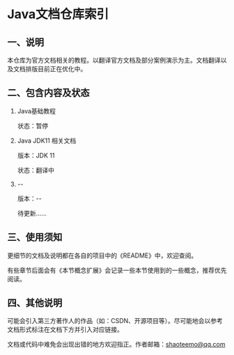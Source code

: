 <h1>Java文档仓库索引</h1>

## 一、说明

本仓库为官方文档相关的教程。以翻译官方文档及部分案例演示为主。文档翻译以及文档排版目前正在优化中。

## 二、包含内容及状态

1. Java基础教程

   状态：暂停

2. Java JDK11 相关文档

   版本：JDK 11

   状态：翻译中

3. --

   版本：--

   待更新……

   


## 三、使用须知

更细节的文档及说明都在各自的项目中的《README》中，欢迎查阅。

有些章节后面会有《本节概念扩展》会记录一些本节使用到的一些概念，推荐优先阅读。

## 四、其他说明

可能会引入第三方著作人的作品（如：CSDN、开源项目等）。尽可能地会以参考文档形式标注在文档下方并引入对应链接。

文档或代码中难免会出现出错的地方欢迎指正。作者邮箱：shaoteemo@qq.com

